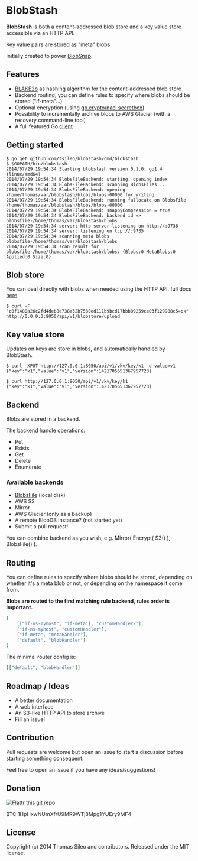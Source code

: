 BlobStash
=========

**BlobStash** is both a content-addressed blob store and a key value store accessible via an HTTP API.

Key value pairs are stored as "meta" blobs.

Initially created to power [BlobSnap](https://github.com/tsileo/blobsnap).

## Features

- [BLAKE2b](https://blake2.net) as hashing algorithm for the content-addressed blob store
- Backend routing, you can define rules to specify where blobs should be stored ("if-meta"...)
- Optional encryption (using [go.crypto/nacl secretbox](http://godoc.org/code.google.com/p/go.crypto/nacl))
- Possibility to incrementally archive blobs to AWS Glacier (with a recovery command-line tool)
- A full featured Go [client](http://godoc.org/github.com/tsileo/blobstash/client)

## Getting started

```console
$ go get github.com/tsileo/blobstash/cmd/blobstash
$ $GOPATH/bin/blobstash
2014/07/29 19:54:34 Starting blobstash version 0.1.0; go1.4 (linux/amd64)
2014/07/29 19:54:34 BlobsFileBackend: starting, opening index
2014/07/29 19:54:34 BlobsFileBackend: scanning BlobsFiles...
2014/07/29 19:54:34 BlobsFileBackend: opening /home/thomas/var/blobstash/blobs/blobs-00000 for writing
2014/07/29 19:54:34 BlobsFileBackend: running fallocate on BlobsFile /home/thomas/var/blobstash/blobs/blobs-00000
2014/07/29 19:54:34 BlobsFileBackend: snappyCompression = true
2014/07/29 19:54:34 BlobsFileBackend: backend id => blobsfile-/home/thomas/var/blobstash/blobs
2014/07/29 19:54:34 server: http server listening on http://:9736
2014/07/29 19:54:34 server: listening on tcp://:9735
2014/07/29 19:54:34 scanning meta blobs blobsfile-/home/thomas/var/blobstash/blobs
2014/07/29 19:54:34 scan result for blobsfile-/home/thomas/var/blobstash/blobs: {Blobs:0 MetaBlobs:0 Applied:0 Size:0}
```

## Blob store

You can deal directly with blobs when needed using the HTTP API, full docs [here](docs/blobstore.md).

```console
$ curl -F "c0f1480a26c2fd4deb8e738a52b7530ed111b9bcd17bbb09259ce03f129988c5=ok" http://0.0.0.0:8050/api/v1/blobstore/upload
```

## Key value store

Updates on keys are store in blobs, and automatically handled by BlobStash.

```console
$ curl -XPUT http://127.0.0.1:8050/api/v1/vkv/key/k1 -d value=v1
{"key":"k1","value":"v1","version":1421705651367957723}
```

```console
$ curl http://127.0.0.1:8050/api/v1/vkv/key/k1            
{"key":"k1","value":"v1","version":1421705651367957723}
```

## Backend

Blobs are stored in a backend.

The backend handle operations:

- Put
- Exists
- Get
- Delete
- Enumerate

### Available backends

- [BlobsFile](docs/blobsfile.md) (local disk)
- AWS S3
- Mirror
- AWS Glacier (only as a backup)
- A remote BlobDB instance? (not started yet)
- Submit a pull request!

You can combine backend as you wish, e.g. Mirror( Encrypt( S3() ), BlobsFile() ).

## Routing

You can define rules to specify where blobs should be stored, depending on whether it's a meta blob or not, or depending on the namespace it come from.

**Blobs are routed to the first matching rule backend, rules order is important.**

```json
[
    [["if-ns-myhost", "if-meta"], "customHandler2"],
    ["if-ns-myhost", "customHandler"],
    ["if-meta", "metaHandler"],
    ["default", "blobHandler"]
]
```

The minimal router config is:

```json
[["default", "blobHandler"]]
```

## Roadmap / Ideas

- A better documentation
- A web interface
- An S3-like HTTP API to store archive
- Fill an issue!

## Contribution

Pull requests are welcome but open an issue to start a discussion before starting something consequent.

Feel free to open an issue if you have any ideas/suggestions!

## Donation

[![Flattr this git repo](http://api.flattr.com/button/flattr-badge-large.png)](https://flattr.com/submit/auto?user_id=tsileo&url=https%3A%2F%2Fgithub.com%2Ftsileo%2Fblobstash)

BTC 1HpHxwNUmXfrU9MR9WTj8Mpg1YUEry9MF4

## License

Copyright (c) 2014 Thomas Sileo and contributors. Released under the MIT license.
